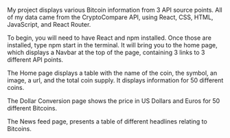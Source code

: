 My project displays various Bitcoin information from 3 API source points. All of my data came from the CryptoCompare API, using React, CSS, HTML, JavaScript, and React Router. 

To begin, you will need to have React and npm installed. Once those are installed, type npm start in the terminal. It will bring you to the home page, which displays a Navbar at the top of the page, containing 3 links to 3 different API points.

The Home page displays a table with the name of the coin, the symbol, an image, a url, and the total coin supply. It displays information for 50 different coins.

The Dollar Conversion page shows the price in US Dollars and Euros for 50 different Bitcoins.

The News feed page, presents a table of different headlines relating to Bitcoins.
